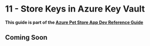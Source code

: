 # 11 - Store Keys in Azure Key Vault

__This guide is part of the [Azure Pet Store App Dev Reference Guide](../README.md)__

## Coming Soon
